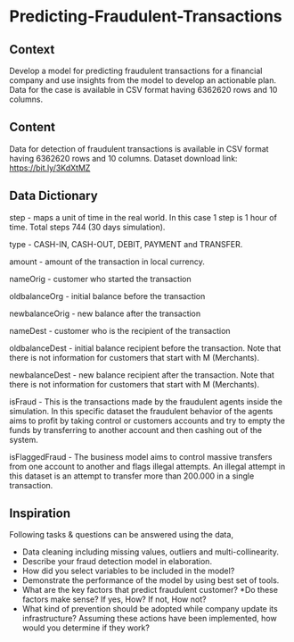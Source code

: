 # Predicting-Fraudulent-Transactions
## Context
Develop a model for predicting fraudulent transactions for a financial company and use insights from the model to develop an actionable plan. Data for the case is available in CSV format having 6362620 rows and 10 columns.

## Content
Data for detection of fraudulent transactions is available in CSV format having 6362620 rows and 10 columns.
Dataset download link: https://bit.ly/3KdXtMZ

## Data Dictionary
step - maps a unit of time in the real world. In this case 1 step is 1 hour of time. Total steps 744 (30 days simulation).

type - CASH-IN, CASH-OUT, DEBIT, PAYMENT and TRANSFER.

amount - amount of the transaction in local currency.

nameOrig - customer who started the transaction

oldbalanceOrg - initial balance before the transaction

newbalanceOrig - new balance after the transaction

nameDest - customer who is the recipient of the transaction

oldbalanceDest - initial balance recipient before the transaction. Note that there is not information for customers that start with M (Merchants).

newbalanceDest - new balance recipient after the transaction. Note that there is not information for customers that start with M (Merchants).

isFraud - This is the transactions made by the fraudulent agents inside the simulation. In this specific dataset the fraudulent behavior of the agents aims to profit by taking control or customers accounts and try to empty the funds by transferring to another account and then cashing out of the system.

isFlaggedFraud - The business model aims to control massive transfers from one account to another and flags illegal attempts. An illegal attempt in this dataset is an attempt to transfer more than 200.000 in a single transaction.

## Inspiration
Following tasks & questions can be answered using the data,

* Data cleaning including missing values, outliers and multi-collinearity.
* Describe your fraud detection model in elaboration.
* How did you select variables to be included in the model?
* Demonstrate the performance of the model by using best set of tools.
* What are the key factors that predict fraudulent customer?
*Do these factors make sense? If yes, How? If not, How not?
* What kind of prevention should be adopted while company update its infrastructure?
Assuming these actions have been implemented, how would you determine if they work?
